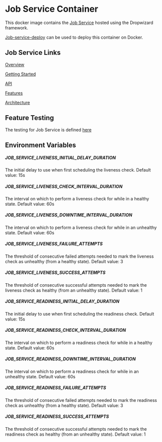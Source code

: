 # Job Service Container

This docker image contains the [Job Service](../job-service) hosted using the Dropwizard framework.

[Job-service-deploy](https://github.com/JobService/job-service-deploy) can be used to deploy this container on Docker.

## Job Service Links

[Overview](https://jobservice.github.io/job-service/pages/en-us/Overview)

[Getting Started](https://jobservice.github.io/job-service/pages/en-us/Getting-Started)

[API](https://jobservice.github.io/job-service/pages/en-us/API)

[Features](https://jobservice.github.io/job-service/pages/en-us/Features)

[Architecture](https://jobservice.github.io/job-service/pages/en-us/Architecture)

## Feature Testing
The testing for Job Service is defined [here](../testcases)

## Environment Variables

##### JOB\_SERVICE\_LIVENESS\_INITIAL\_DELAY\_DURATION
The initial delay to use when first scheduling the liveness check. Default value: 15s

##### JOB\_SERVICE\_LIVENESS\_CHECK\_INTERVAL\_DURATION
The interval on which to perform a liveness check for while in a healthy state. Default value: 60s

##### JOB\_SERVICE\_LIVENESS\_DOWNTIME\_INTERVAL\_DURATION
The interval on which to perform a liveness check for while in an unhealthy state. Default value: 60s

##### JOB\_SERVICE\_LIVENESS\_FAILURE\_ATTEMPTS
The threshold of consecutive failed attempts needed to mark the liveness check as unhealthy (from a healthy state). Default value: 3

##### JOB\_SERVICE\_LIVENESS\_SUCCESS\_ATTEMPTS
The threshold of consecutive successful attempts needed to mark the liveness check as healthy (from an unhealthy state). Default value: 1

##### JOB\_SERVICE\_READINESS\_INITIAL\_DELAY\_DURATION
The initial delay to use when first scheduling the readiness check. Default value: 15s

##### JOB\_SERVICE\_READINESS\_CHECK\_INTERVAL\_DURATION
The interval on which to perform a readiness check for while in a healthy state. Default value: 60s

##### JOB\_SERVICE\_READINESS\_DOWNTIME\_INTERVAL\_DURATION
The interval on which to perform a readiness check for while in an unhealthy state. Default value: 60s

##### JOB\_SERVICE\_READINESS\_FAILURE\_ATTEMPTS
The threshold of consecutive failed attempts needed to mark the readiness check as unhealthy (from a healthy state). Default value: 3

##### JOB\_SERVICE\_READINESS\_SUCCESS\_ATTEMPTS
The threshold of consecutive successful attempts needed to mark the readiness check as healthy (from an unhealthy state). Default value: 1

